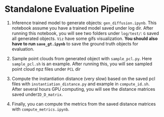 # Standalone Evaluation Pipeline

1. Inference trained model to generate objects: `gen_diffusion.ipynb`. This notebook assume you have a trained model saved under log dir. After running this notebook, you will see two folders under `log/test/`: `G` saved all generated objects. `Viz` have some gifs visualization. **You should also have to run `save_gt.ipynb`** to save the ground truth objects for evaluation.

2. Sample point clouds from generated object with `sample_pcl.py`. Here `sample_pcl.sh` is an example. After running this, you will see sampled point cloud npz files under `PCL` dir

3. Compute the instantiation distance (very slow) based on the saved pcl files with `instantiation_distance.py` and example in `compute_id.sh`. After several hours GPU computing, you will see the distance matrices saved under`ID_D_matrix`.

4. Finally, you can compute the metrics from the saved distance matrices with `compute_metrics.ipynb`.